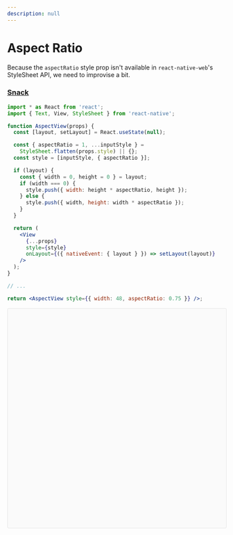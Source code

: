 ```yaml
---
description: null
---
```


# Aspect Ratio

Because the `aspectRatio` style prop isn't available in `react-native-web`'s StyleSheet API, we need to improvise a bit.

### [Snack](https://snack.expo.io/@bacon/aspectratio)

```jsx
import * as React from 'react';
import { Text, View, StyleSheet } from 'react-native';

function AspectView(props) {
  const [layout, setLayout] = React.useState(null);

  const { aspectRatio = 1, ...inputStyle } =
    StyleSheet.flatten(props.style) || {};
  const style = [inputStyle, { aspectRatio }];

  if (layout) {
    const { width = 0, height = 0 } = layout;
    if (width === 0) {
      style.push({ width: height * aspectRatio, height });
    } else {
      style.push({ width, height: width * aspectRatio });
    }
  }

  return (
    <View
      {...props}
      style={style}
      onLayout={({ nativeEvent: { layout } }) => setLayout(layout)}
    />
  );
}

// ...

return <AspectView style={{ width: 48, aspectRatio: 0.75 }} />;
```

<div data-snack-id="@bacon/aspectratio" data-snack-platform="web" data-snack-preview="true" data-snack-theme="light" style="overflow:hidden;background:#fafafa;border:1px solid rgba(0,0,0,.08);border-radius:4px;height:505px;width:100%"></div>
<script async src="https://snack.expo.io/embed.js"></script>
